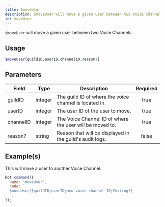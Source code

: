 ```yaml
---
title: $moveUser
description: $moveUser will move a given user between two Voice Channels.
id: moveUser
---
```


`$moveUser` will move a given user between two Voice Channels.

## Usage

```php
$moveUser[guildID;userID;channelID;reason?]
```

## Parameters

| Field     | Type    | Description                                              | Required |
| --------- | ------- | -------------------------------------------------------- | :------: |
| guildID   | integer | The guild ID of where the voice channel is located in.   |   true   |
| userID    | integer | The user ID of the user to move.                         |   true   |
| channelID | integer | The Voice Channel ID of where the user will be moved to. |   true   |
| reason?   | string  | Reason that will be displayed in the guild's audit logs. |  false   |

## Example(s)

This will move a user to another Voice Channel:

```javascript
bot.command({
  name: "moveUser",
  code: `
  $moveUser[$guildID;userID;new voice channel ID;Testing!]
  `,
});
```
